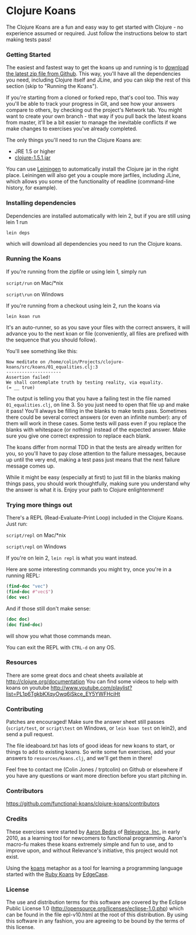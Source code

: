 # Clojure Koans

The Clojure Koans are a fun and easy way to get started with Clojure - no
experience assumed or required.  Just follow the instructions below to start
making tests pass!


### Getting Started

The easiest and fastest way to get the koans up and running is to [download the
latest zip file from Github](https://github.com/functional-koans/clojure-koans/downloads).
This way, you'll have all the dependencies you need, including Clojure itself
and JLine, and you can skip the rest of this section (skip to "Running the
Koans").

If you're starting from a cloned or forked repo, that's cool too. This way
you'll be able to track your progress in Git, and see how your answers compare
to others, by checking out the project's Network tab. You might want to create
your own branch - that way if you pull back the latest koans from master, it'll
be a bit easier to manage the inevitable conflicts if we make changes to
exercises you've already completed.

The only things you'll need to run the Clojure Koans are:

- JRE 1.5 or higher
- [clojure-1.5.1.jar](http://repo1.maven.org/maven2/org/clojure/clojure/1.5.1/clojure-1.5.1.zip)

You can use [Leiningen](http://github.com/technomancy/leiningen) to
automatically install the Clojure jar in the right place. Leiningen will also
get you a couple more jarfiles, including JLine, which allows you some of the
functionality of readline (command-line history, for example).

### Installing dependencies

Dependencies are installed automatically with lein 2, but if you are still
using lein 1 run

`lein deps`

which will download all dependencies you need to run the Clojure koans.


### Running the Koans

If you're running from the zipfile or using lein 1, simply run

`script/run` on Mac/\*nix

`script\run` on Windows

If you're running from a checkout using lein 2, run the koans via

`lein koan run`

It's an auto-runner, so as you save your files with the correct answers, it will
advance you to the next koan or file (conveniently, all files are prefixed with
the sequence that you should follow).

You'll see something like this:

    Now meditate on /home/colin/Projects/clojure-koans/src/koans/01_equalities.clj:3
    ---------------------
    Assertion failed!
    We shall contemplate truth by testing reality, via equality.
    (= __ true)

The output is telling you that you have a failing test in the file named
`01_equalities.clj`, on line 3. So you just need to open that file up and make
it pass!  You'll always be filling in the blanks to make tests pass.
Sometimes there could be several correct answers (or even an infinite number):
any of them will work in these cases. Some tests will pass even if you replace
the blanks with whitespace (or nothing) instead of the expected answer. Make sure
you give one correct expression to replace each blank.

The koans differ from normal TDD in that the tests are already written for you,
so you'll have to pay close attention to the failure messages, because up until
the very end, making a test pass just means that the next failure message comes
up.

While it might be easy (especially at first) to just fill in the blanks making
things pass, you should work thoughtfully, making sure you understand why the
answer is what it is.  Enjoy your path to Clojure enlightenment!


### Trying more things out

There's a REPL (Read-Evaluate-Print Loop) included in the Clojure Koans. Just
run:

`script/repl` on Mac/\*nix

`script\repl` on Windows

If you're on lein 2, `lein repl` is what you want instead.

Here are some interesting commands you might try, once you're in a running REPL:

```clojure
(find-doc "vec")
(find-doc #"vec$")
(doc vec)
```

And if those still don't make sense:

```clojure
(doc doc)
(doc find-doc)
```

will show you what those commands mean.

You can exit the REPL with `CTRL-d` on any OS.

### Resources
There are some great docs and cheat sheets available at http://clojure.org/documentation
You can find some videos to help with koans on youtube http://www.youtube.com/playlist?list=PL1p6TgkbKXqyOwq6iSkce_EY5YWFHciHt

### Contributing

Patches are encouraged!  Make sure the answer sheet still passes
(`script/test`, or `script\test` on Windows, or `lein koan test` on lein2), and
send a pull request.

The file ideaboard.txt has lots of good ideas for new koans to start, or things
to add to existing koans.  So write some fun exercises, add your answers to
`resources/koans.clj`, and we'll get them in there!

Feel free to contact me (Colin Jones / trptcolin) on Github or elsewhere if you
have any questions or want more direction before you start pitching in.


### Contributors

https://github.com/functional-koans/clojure-koans/contributors


### Credits

These exercises were started by [Aaron Bedra](http://github.com/abedra) of
[Relevance, Inc.](http://github.com/relevance) in early 2010, as a learning
tool for newcomers to functional programming. Aaron's macro-fu makes these
koans extremely simple and fun to use, and to improve upon, and without
Relevance's initiative, this project would not exist.

Using the [koans](http://en.wikipedia.org/wiki/koan) metaphor as a tool for
learning a programming language started with the
[Ruby Koans](http://rubykoans.com) by [EdgeCase](http://github.com/edgecase).


### License

The use and distribution terms for this software are covered by the
Eclipse Public License 1.0 (http://opensource.org/licenses/eclipse-1.0.php)
which can be found in the file epl-v10.html at the root of this distribution.
By using this software in any fashion, you are agreeing to be bound by
the terms of this license.
